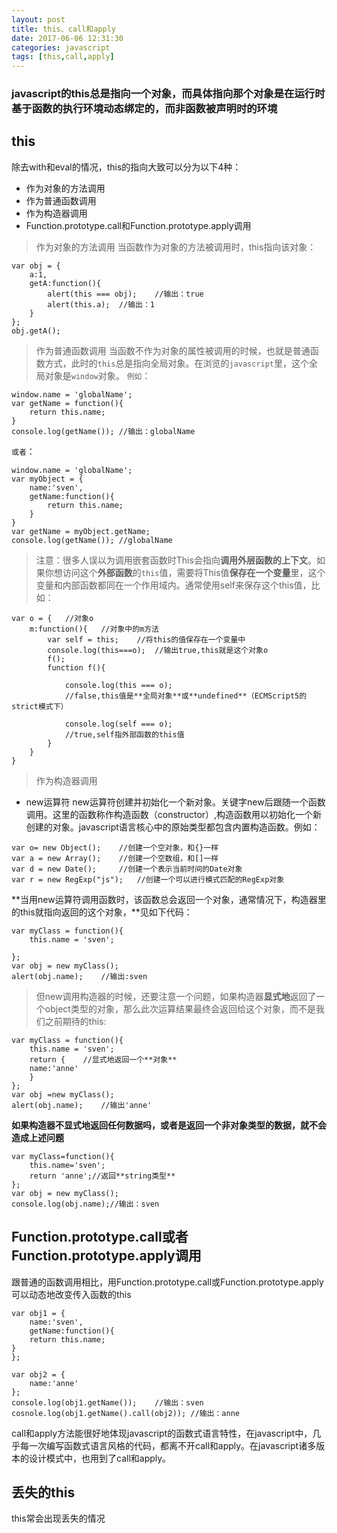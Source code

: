 ```yaml
---
layout: post
title: this、call和apply
date: 2017-06-06 12:31:30
categories: javascript
tags: [this,call,apply]
---
```


### javascript的this总是指向一个对象，而具体指向那个对象是在运行时基于函数的执行环境动态绑定的，而非函数被声明时的环境
## this
除去with和eval的情况，this的指向大致可以分为以下4种：
- 作为对象的方法调用
- 作为普通函数调用
- 作为构造器调用
- Function.prototype.call和Function.prototype.apply调用

>作为对象的方法调用
当函数作为对象的方法被调用时，this指向该对象：
```
var obj = {
	a:1,
	getA:function(){
		alert(this === obj);	//输出：true 
		alert(this.a); 	//输出：1
	}
};
obj.getA();
```
>作为普通函数调用
当函数不作为对象的属性被调用的时候，也就是普通函数方式，此时的`this`总是指向全局对象。在浏览的`javascript`里，这个全局对象是`window`对象。
`例如`：
```
window.name = 'globalName';
var getName = function(){
	return this.name;
}
console.log(getName());	//输出：globalName
```


`或者`：
```
window.name = 'globalName';
var myObject = {
	name:'sven',
	getName:function(){
		return this.name;
	}
}
var getName = myObject.getName;
console.log(getName());	//globalName
```
>注意：很多人误以为调用嵌套函数时This会指向**调用外层函数的上下文**。如果你想访问这个**外部函数**的`this`值，需要将This值**保存在一个变量**里，这个变量和内部函数都同在一个作用域内。通常使用self来保存这个this值，比如：
```
var o = {	//对象o
	m:function(){	//对象中的m方法
		var self = this;	//将this的值保存在一个变量中
		console.log(this===o);	//输出true,this就是这个对象o
		f();
		function f(){

			console.log(this === o);	
			//false,this值是**全局对象**或**undefined**（ECMScript5的strict模式下）

			console.log(self === o);	
			//true,self指外部函数的this值
		}
	}
}
```
> 作为构造器调用
* new运算符
new运算符创建并初始化一个新对象。关键字new后跟随一个函数调用。这里的函数称作构造函数（constructor）,构造函数用以初始化一个新创建的对象。javascript语言核心中的原始类型都包含内置构造函数。例如：
```
var o= new Object();	//创建一个空对象，和{}一样
var a = new Array();	//创建一个空数组，和[]一样
var d = new Date();		//创建一个表示当前时间的Date对象
var r = new RegExp("js");	//创建一个可以进行模式匹配的RegExp对象
```
**当用new运算符调用函数时，该函数总会返回一个对象，通常情况下，构造器里的this就指向返回的这个对象，**见如下代码：
```
var myClass = function(){
	this.name = 'sven';

};
var obj = new myClass();
alert(obj.name);	//输出:sven
```

>但new调用构造器的时候，还要注意一个问题，如果构造器**显式地**返回了一个object类型的对象，那么此次运算结果最终会返回给这个对象，而不是我们之前期待的this:

```
var myClass = function(){
	this.name = 'sven';
	return {	//显式地返回一个**对象**
	name:'anne'	
	}
};
var obj =new myClass();
alert(obj.name);	//输出'anne'
```
**如果构造器不显式地返回任何数据吗，或者是返回一个非对象类型的数据，就不会造成上述问题**
```
var myClass=function(){
	this.name='sven';
	return 'anne';//返回**string类型**
};
var obj = new myClass();
console.log(obj.name);//输出：sven
```
## Function.prototype.call或者Function.prototype.apply调用
跟普通的函数调用相比，用Function.prototype.call或Function.prototype.apply可以动态地改变传入函数的this
```
var obj1 = {
	name:'sven',
	getName:function(){
	return this.name;
}
};

var obj2 = {
	name:'anne'
};
console.log(obj1.getName());	//输出：sven
cosnole.log(obj1.getName().call(obj2));	//输出：anne
```
call和apply方法能很好地体现javascript的函数式语言特性，在javascript中，几乎每一次编写函数式语言风格的代码，都离不开call和apply。在javascript诸多版本的设计模式中，也用到了call和apply。
## 丢失的this
this常会出现丢失的情况
```

```
